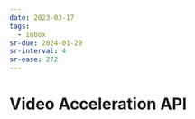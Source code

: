 ```yaml
---
date: 2023-03-17
tags:
  - inbox
sr-due: 2024-01-29
sr-interval: 4
sr-ease: 272
---
```


# Video Acceleration API
